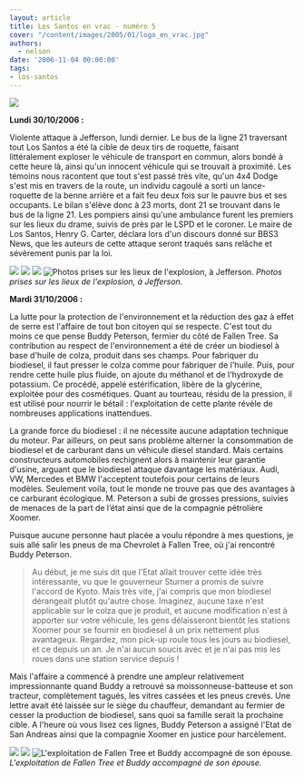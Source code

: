 ```yaml
---
layout: article
title: Los Santos en vrac - numéro 5
cover: "/content/images/2005/01/logo_en_vrac.jpg"
authors:
  - nelson
date: '2006-11-04 00:00:00'
tags:
- los-santos
---
```


![](/content/images/2005/01/envracnewtitle.jpg)

**Lundi 30/10/2006 :**

Violente attaque à Jefferson, lundi dernier. Le bus de la ligne 21 traversant tout Los Santos a été la cible de deux&nbsp;tirs de roquette, faisant littéralement&nbsp;exploser le véhicule de transport en commun, alors bondé à cette heure là, ainsi qu'un innocent véhicule qui se trouvait à proximité. Les témoins nous racontent que tout s'est passé très vite, qu'un 4x4 Dodge s'est mis en travers de la route, un individu cagoulé a sorti un lance-roquette de la benne arrière et a fait feu deux fois sur le pauvre bus et ses occupants. Le bilan s'élève donc à 23 morts, dont 21 se trouvant dans le bus de la ligne 21. Les pompiers ainsi qu'une ambulance furent les premiers sur les lieux du drame, suivis de près par le LSPD et le coroner. Le maire de Los Santos, Henry G. Carter, déclara lors d'un discours donné sur BBS3 News, que les auteurs de cette attaque seront traqués sans relâche et sévèrement punis par la loi.

![](/content/images/2005/01/bangbus1.jpg)
![](/content/images/2005/01/bangbus3.jpg)
![](/content/images/2005/01/bangbus4.jpg)
![Photos prises sur les lieux de l'explosion, à Jefferson.](/content/images/2005/01/bangbus5.jpg)
_Photos prises sur les lieux de l'explosion, à Jefferson._

**Mardi 31/10/2006 :**

La lutte pour la protection de l'environnement et la réduction des gaz à effet de serre est l'affaire de tout bon citoyen qui se respecte. C'est tout du moins ce que pense Buddy Peterson, fermier du côté de Fallen Tree. Sa contribution au respect de l'environnement&nbsp;a été de créer un biodiesel à base d'huile de colza, produit dans ses champs. Pour fabriquer du biodiesel, il faut presser le colza comme pour fabriquer de l'huile. Puis, pour rendre cette huile plus fluide, on ajoute du méthanol et de l'hydroxyde de potassium. Ce procédé, appelé estérification, libère de la glycérine, exploitée pour des cosmétiques. Quant au tourteau, résidu de la pression, il est utilisé pour nourrir le bétail : l'exploitation de cette plante révèle de nombreuses applications inattendues.

La grande force du biodiesel : il ne nécessite aucune adaptation technique du moteur. Par ailleurs, on peut sans problème alterner la consommation de biodiesel et de carburant dans un véhicule diesel standard. Mais certains constructeurs automobiles rechignent alors à maintenir leur garantie d'usine, arguant que le biodiesel attaque davantage les matériaux. Audi, VW, Mercedes et BMW l'acceptent toutefois pour certains de leurs modèles. Seulement voila, tout le monde ne trouve pas que des avantages à ce carburant écologique. M. Peterson a subi de grosses pressions, suivies de menaces de la part de l’état ainsi que de la compagnie pétrolière Xoomer.

Puisque aucune personne haut placée a voulu répondre à mes questions, je suis allé salir les pneus de ma Chevrolet à Fallen Tree, où j'ai rencontré Buddy Peterson.

> Au début, je me suis dit que l'Etat allait trouver cette idée très intéressante, vu que le gouverneur Sturner a promis de suivre l'accord de Kyoto. Mais très vite, j'ai compris que mon biodiesel dérangeait plutôt qu'autre chose. Imaginez, aucune taxe n'est applicable sur le colza que je produit, et aucune modification n'est à apporter sur votre véhicule, les gens délaisseront bientôt les stations Xoomer pour se fournir en biodiesel à un prix nettement plus avantageux. Regardez, mon pick-up roule tous les jours au biodiesel, et ce depuis un an. Je n'ai aucun soucis avec et je n'ai pas mis les roues dans une station service depuis !

Mais l'affaire a commencé à prendre une ampleur relativement impressionnante quand Buddy a retrouvé sa moissonneuse-batteuse et son tracteur, complètement tagués, les vitres cassées et les pneus crevés. Une lettre avait été laissée sur le siège du chauffeur, demandant au fermier de cesser la production de biodiesel, sans quoi sa famille serait la prochaine cible. A l'heure où vous lisez ces lignes, Buddy Peterson a assigné l'Etat de San Andreas ainsi que la compagnie Xoomer en justice pour harcèlement.

![](/content/images/2005/01/colza2.jpg)
![](/content/images/2005/01/colza1.jpg)
![L'exploitation de Fallen Tree et Buddy accompagné de son épouse.](/content/images/2005/01/colza4.jpg)
_L'exploitation de Fallen Tree et Buddy accompagné de son épouse._